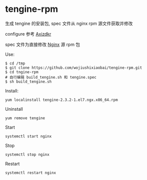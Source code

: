 # tengine-rpm

生成 tengine 的安装包, spec 文件从 nginx rpm 源文件获取并修改

configure 参考 [Axizdkr](https://github.com/Axizdkr/tengine/blob/master/Dockerfile)

spec 文件为直接修改 [Nginx](http://nginx.org/) 源 rpm 包

Use:
```
$ cd /tmp
$ git clone https://github.com/wojiushixiaobai/tengine-rpm.git
$ cd tngine-rpm
# 自行编辑 build_tengine.sh 和 tengine.spec
$ sh build_tengine.sh
```

Install:
```
yum localinstall tengine-2.3.2-1.el7.ngx.x86_64.rpm
```

Uninstall
```
yum remove tengine
```

Start
```
systemctl start nginx
```

Stop
```
systemctl stop nginx
```

Restart
```
systemctl restart nginx
```

